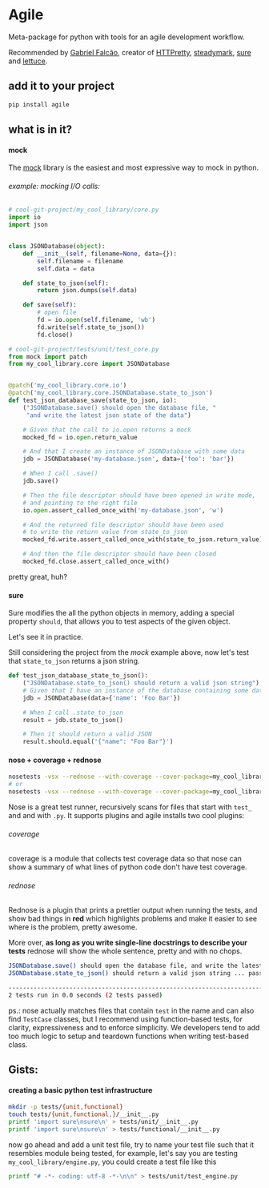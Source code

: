 # Agile

Meta-package for python with tools for an agile development workflow.

Recommended by [Gabriel Falcão](http://j.mp/gabrielfalcao), creator of [HTTPretty](http://j.mp/Httpretty), [steadymark](http://j.mp/steadymark), [sure](http://j.mp/py-sure) and [lettuce](http://github.com/py-lettuce).


## add it to your project


```bash
pip install agile
```

## what is in it?

#### mock

The [mock](http://www.voidspace.org.uk/python/mock/) library is the
easiest and most expressive way to mock in python.

###### example: mocking I/O calls:

```python
# cool-git-project/my_cool_library/core.py
import io
import json


class JSONDatabase(object):
    def __init__(self, filename=None, data={}):
        self.filename = filename
        self.data = data

    def state_to_json(self):
        return json.dumps(self.data)

    def save(self):
        # open file
        fd = io.open(self.filename, 'wb')
        fd.write(self.state_to_json())
        fd.close()
```


```python
# cool-git-project/tests/unit/test_core.py
from mock import patch
from my_cool_library.core import JSONDatabase


@patch('my_cool_library.core.io')
@patch('my_cool_library.core.JSONDatabase.state_to_json')
def test_json_database_save(state_to_json, io):
    ("JSONDatabase.save() should open the database file, "
     "and write the latest json state of the data")

    # Given that the call to io.open returns a mock
    mocked_fd = io.open.return_value

    # And that I create an instance of JSONDatabase with some data
    jdb = JSONDatabase('my-database.json', data={'foo': 'bar'})

    # When I call .save()
    jdb.save()

    # Then the file descriptor should have been opened in write mode,
    # and pointing to the right file
    io.open.assert_called_once_with('my-database.json', 'w')

    # And the returned file descriptor should have been used
    # to write the return value from state_to_json
    mocked_fd.write.assert_called_once_with(state_to_json.return_value)

    # And then the file descriptor should have been closed
    mocked_fd.close.assert_called_once_with()
```


pretty great, huh?

#### sure

Sure modifies the all the python objects in memory, adding a special
property `should`, that allows you to test aspects of the given
object.

Let's see it in practice.

Still considering the project from the *mock* example above, now let's
test that `state_to_json` returns a json string.

```python
def test_json_database_state_to_json():
    ("JSONDatabase.state_to_json() should return a valid json string")
    # Given that I have an instance of the database containing some data
    jdb = JSONDatabase(data={'name': 'Foo Bar'})

    # When I call .state_to_json
    result = jdb.state_to_json()

    # Then it should return a valid JSON
    result.should.equal('{"name": "Foo Bar"}')
```


#### nose + coverage + rednose

```bash
nosetests -vsx --rednose --with-coverage --cover-package=my_cool_library tests/unit
# or
nosetests -vsx --rednose --with-coverage --cover-package=my_cool_library tests/functional
```

Nose is a great test runner, recursively scans for files that start with `test_` and and with `.py`.
It supports plugins and agile installs two cool plugins:

###### coverage
coverage is a module that collects test coverage data so that nose can
show a summary of what lines of python code don't have test coverage.

###### rednose
Rednose is a plugin that prints a prettier output when running the tests, and show bad things in **red** which highlights problems and make it easier to see where is the problem, pretty awesome.

More over, **as long as you write single-line docstrings to describe
your tests** rednose will show the whole sentence, pretty and with no
chops.


```bash
JSONDatabase.save() should open the database file, and write the latest json state of the data ... passed
JSONDatabase.state_to_json() should return a valid json string ... passed

-----------------------------------------------------------------------------
2 tests run in 0.0 seconds (2 tests passed)
```

ps.: nose actually matches files that contain `test` in the name and can also find `TestCase` classes, but I recommend using function-based tests, for clarity, expressiveness and to enforce simplicity. We developers tend to add too much logic to setup and teardown functions when writing test-based class.


## Gists:


#### creating a basic python test infrastructure

```bash
mkdir -p tests/{unit,functional}
touch tests/{unit,functional,}/__init__.py
printf 'import sure\nsure\n' > tests/unit/__init__.py
printf 'import sure\nsure\n' > tests/functional/__init__.py
```

now go ahead and add a unit test file, try to name your test file such that it resembles module being tested,
for example, let's say you are testing `my_cool_library/engine.py`, you could create a test file like this

```bash
printf "# -*- coding: utf-8 -*-\n\n" > tests/unit/test_engine.py
```
